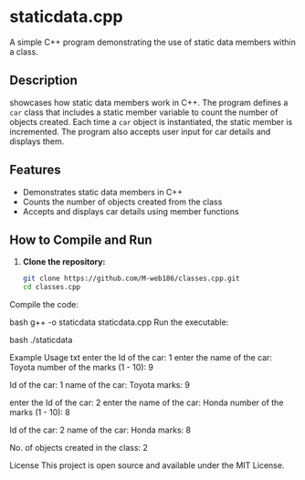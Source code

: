 # staticdata.cpp

A simple C++ program demonstrating the use of static data members within a class.

## Description

showcases how static data members work in C++. The program defines a `car` class that includes a static member variable to count the number of objects created. Each time a `car` object is instantiated, the static member is incremented. The program also accepts user input for car details and displays them.

## Features

- Demonstrates static data members in C++
- Counts the number of objects created from the class
- Accepts and displays car details using member functions

## How to Compile and Run

1. **Clone the repository:**
   ```bash
   git clone https://github.com/M-web186/classes.cpp.git
   cd classes.cpp
Compile the code:

bash
g++ -o staticdata staticdata.cpp
Run the executable:

bash
./staticdata

Example Usage
txt
 enter the Id of the car:
1
 enter the name of the car:
Toyota
 number of the marks (1 - 10):
9

 Id of the car: 1
 name of the car: Toyota
 marks: 9

 enter the Id of the car:
2
 enter the name of the car:
Honda
 number of the marks (1 - 10):
8

 Id of the car: 2
 name of the car: Honda
 marks: 8

 No. of objects created in the class: 2
 
License
This project is open source and available under the MIT License.
